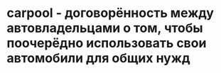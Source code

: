 # carpool - договорённость между автовладельцами о том, чтобы поочерёдно использовать свои автомобили для общих нужд
